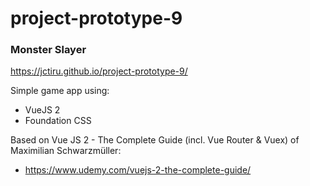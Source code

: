 # project-prototype-9
### Monster Slayer
https://jctiru.github.io/project-prototype-9/

Simple game app using:
- VueJS 2
- Foundation CSS

Based on Vue JS 2 - The Complete Guide (incl. Vue Router & Vuex) of Maximilian Schwarzmüller:
- https://www.udemy.com/vuejs-2-the-complete-guide/
